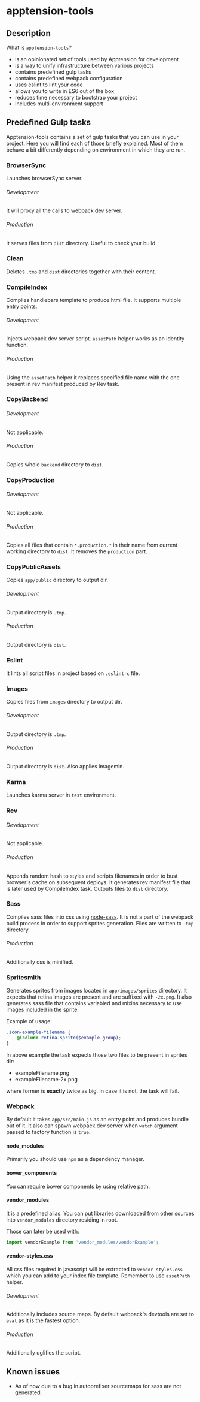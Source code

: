 # apptension-tools

## Description

What is `apptension-tools`?

* is an opinionated set of tools used by Apptension for development
* is a way to unify infrastructure between various projects
* contains predefined gulp tasks
* contains predefined webpack configuration
* uses eslint to lint your code
* allows you to write in ES6 out of the box
* reduces time necessary to bootstrap your project
* includes multi-environment support


## Predefined Gulp tasks

Apptension-tools contains a set of gulp tasks that
you can use in your project. Here you will find each of those
briefly explained. Most of them behave a bit differently depending
on environment in which they are run.

### BrowserSync
Launches browserSync server.

###### Development

It will proxy all the calls to webpack dev server.

###### Production

It serves files from `dist` directory. Useful to check your build.

### Clean

Deletes `.tmp` and `dist` directories together with their content.

### CompileIndex

Compiles handlebars template to produce html file.
It supports multiple entry points.

###### Development

Injects webpack dev server script. `assetPath` helper works as
an identity function.

###### Production

Using the `assetPath` helper it replaces specified file name with
the one present in rev manifest produced by Rev task.

### CopyBackend

###### Development

Not applicable.

###### Production

Copies whole `backend` directory to `dist`.

### CopyProduction

###### Development

Not applicable.

###### Production

Copies all files that contain `*.production.*` in their name
from current working directory to `dist`. It removes the `production` part.

### CopyPublicAssets

Copies `app/public` directory to output dir.

###### Development

Output directory is `.tmp`.

###### Production

Output directory is `dist`.


### Eslint

It lints all script files in project based on `.eslintrc` file.

### Images

Copies files from `images` directory to output dir.

###### Development

Output directory is `.tmp`.

###### Production

Output directory is `dist`. Also applies imagemin.

### Karma

Launches karma server in `test` environment.

### Rev


###### Development

Not applicable.

###### Production

Appends random hash to styles and scripts filenames in order to
bust browser's cache on subsequent deploys. It generates rev manifest file
that is later used by CompileIndex task. Outputs files to `dist` directory.

### Sass

Compiles sass files into css using [node-sass](https://github.com/sass/node-sass).
It is not a part of the webpack build process in order to support sprites generation.
Files are written to `.tmp` directory.

###### Production

Additionally css is minified.

### Spritesmith

Generates sprites from images located in `app/images/sprites` directory. It expects
that retina images are present and are suffixed with `-2x.png`.
It also generates sass file that contains variabled and mixins necessary to use
images included in the sprite.


Example of usage:
```scss
.icon-example-filename {
    @include retina-sprite($example-group);
}
```

In above example the task expects those two files to be present in sprites dir:

* exampleFilename.png
* exampleFilename-2x.png

where former is **exactly** twice as big. In case it is not, the task will fail.

### Webpack

By default it takes `app/src/main.js` as an entry point and produces bundle out of it.
It also can spawn webpack dev server when `watch` argument passed to factory function
is `true`.

#### node_modules

Primarily you should use `npm` as a dependency manager.

#### bower_components

You can require bower components by using relative path.

#### vendor_modules

It is a predefined alias.
You can put libraries downloaded from other sources into `vendor_modules` directory
residing in root.

Those can later be used with:

```js
import vendorExample from 'vendor_modules/vendorExample';
```

#### vendor-styles.css

All css files required in javascript will be extracted to `vendor-styles.css` which
you can add to your index file template. Remember to use `assetPath` helper.

###### Development

Additionally includes source maps. By default webpack's devtools are set to `eval`
as it is the fastest option.

###### Production

Additionally uglifies the script.

## Known issues

* As of now due to a bug in autoprefixer sourcemaps for sass are not generated.
